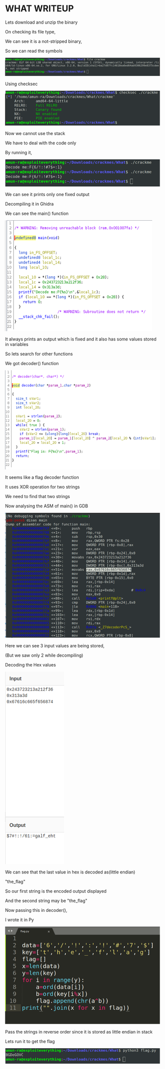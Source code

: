 # WHAT WRITEUP

Lets download and unzip the binary

On checking its file type, 

We can see it is a not-stripped binary,

So we can read the symbols

![I](pics/1.png)

Using checksec

![I](pics/2.png)

Now we cannot use the stack

We have to deal with the code only

By running it,

![I](pics/3.png)

We can see it prints only one fixed output

Decompiling it in Ghidra

We can see the main() function

![I](pics/4.png)

It always prints an output which is fixed and it also has some values stored in variables

So lets search for other functions

We got decoder() function

![I](pics/5.png)

It seems like a flag decoder function

It uses XOR operation for two strings

We need to find that two strings

Now analysing the ASM of main() in GDB

![I](pics/7.png)

Here we can see 3 input values are being stored,

(But we saw only 2 while decompiling)

Decoding the Hex values

![I](pics/6.png)

We can see that the last value in hex is decoded as(little endian)

"the_flag"

So our first string is the encoded output displayed

And the second string may be "the_flag"

Now passing this in decoder(),

I wrote it in Py

![I](pics/8.png)

Pass the strings in reverse order since it is stored as little endian in stack

Lets run it to get the flag

![I](pics/9.png)








